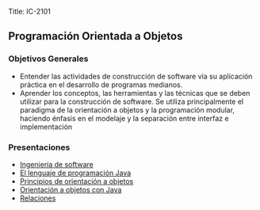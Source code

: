 Title: IC-2101

## Programación Orientada a Objetos

### Objetivos Generales

+ Entender las actividades de construcción de software vía su aplicación práctica en el desarrollo de programas medianos.
+ Aprender los conceptos, las herramientas y las técnicas que se deben utilizar para la construcción de software. Se utiliza principalmente el paradigma de la orientación a objetos y la programación modular, haciendo énfasis en el modelaje y la separación entre interfaz e implementación

### Presentaciones

+ [Ingeniería de software](http://www.ic-itcr.ac.cr/~dmunguia/presentaciones/ic2101/01-ingenieria_software.html)
+ [El lenguaje de programación Java](http://www.ic-itcr.ac.cr/~dmunguia/presentaciones/ic2101/02-java.html)
+ [Principios de orientación a objetos](http://www.ic-itcr.ac.cr/~dmunguia/presentaciones/ic2101/03-oo.html)
+ [Orientación a objetos con Java](http://www.ic-itcr.ac.cr/~dmunguia/presentaciones/ic2101/04-javaoo.html)
+ [Relaciones](http://www.ic-itcr.ac.cr/~dmunguia/presentaciones/ic2101/05-relaciones.html)
